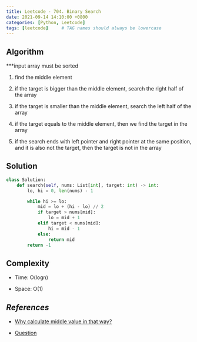 ```yaml
---
title: Leetcode - 704. Binary Search
date: 2021-09-14 14:10:00 +0800
categories: [Python, Leetcode]
tags: [leetcode]     # TAG names should always be lowercase
---
```


## Algorithm

***input array must be sorted

1. find the middle element

2. if the target is bigger than the middle element, search the right half of the array

3. if the target is smaller than the middle element, search the left half of the array

4. if the target equals to the middle element, then we find the target in the array

5. if the search ends with left pointer and right pointer at the same position, and it is also not the target, then the target is not in the array

## Solution

```python
class Solution:
    def search(self, nums: List[int], target: int) -> int:
        lo, hi = 0, len(nums) - 1

        while hi >= lo:
            mid = lo + (hi - lo) // 2
            if target > nums[mid]:
                lo = mid + 1
            elif target < nums[mid]:
                hi = mid - 1
            else:
                return mid
        return -1
```

## Complexity

- Time: O(logn)

- Space: O(1)

## _**References**_

- [Why calculate middle value in that way?](https://ai.googleblog.com/2006/06/extra-extra-read-all-about-it-nearly.html)

- [Question](https://leetcode.com/problems/binary-search/)
